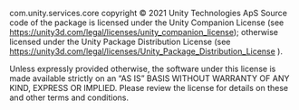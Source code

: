 com.unity.services.core copyright © 2021 Unity Technologies ApS
Source code of the package is licensed under the Unity Companion License (see https://unity3d.com/legal/licenses/unity_companion_license); otherwise licensed under the Unity Package Distribution License (see https://unity3d.com/legal/licenses/Unity_Package_Distribution_License ).

Unless expressly provided otherwise, the software under this license is made available strictly on an “AS IS” BASIS WITHOUT WARRANTY OF ANY KIND, EXPRESS OR IMPLIED. Please review the license for details on these and other terms and conditions.
